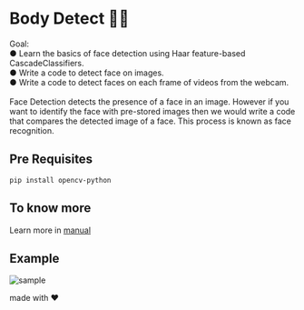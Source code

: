 # Body Detect 🚶‍♀️

Goal:<br>
● Learn the basics of face detection using Haar feature-based CascadeClassifiers.<br>
● Write a code to detect face on images.<br>
● Write a code to detect faces on each frame of videos from the webcam.<br>
<br>
Face Detection detects the presence of a face in an image. However if you want to identify the face with
pre-stored images then we would write a code that compares the detected image of a face. This process is known as face recognition.

## Pre Requisites
```
pip install opencv-python
```

## To know more
Learn more in [manual](https://docs.opencv.org/4.x/d6/d00/tutorial_py_root.html)

## Example
![sample](https://user-images.githubusercontent.com/100588945/196033519-b22c6fab-6787-454c-a9ec-5b5d755a1a4a.png)

made with ❤️
